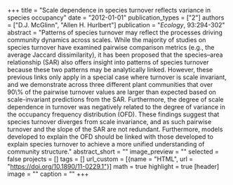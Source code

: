 +++
title = "Scale dependence in species turnover reflects variance in species occupancy"
date = "2012-01-01"
publication_types = ["2"]
authors = ["D.J. McGlinn", "Allen H. Hurlbert"]
publication = "_Ecology_, 93:294-302"
abstract = "Patterns of species turnover may reflect the processes driving community dynamics across scales. While the majority of studies on species turnover have examined pairwise comparison metrics (e.g., the average Jaccard dissimilarity), it has been proposed that the species–area relationship (SAR) also offers insight into patterns of species turnover because these two patterns may be analytically linked. However, these previous links only apply in a special case where turnover is scale invariant, and we demonstrate across three different plant communities that over 90\\% of the pairwise turnover values are larger than expected based on scale-invariant predictions from the SAR. Furthermore, the degree of scale dependence in turnover was negatively related to the degree of variance in the occupancy frequency distribution (OFD). These findings suggest that species turnover diverges from scale invariance, and as such pairwise turnover and the slope of the SAR are not redundant. Furthermore, models developed to explain the OFD should be linked with those developed to explain species turnover to achieve a more unified understanding of community structure."
abstract_short = ""
image_preview = ""
selected = false
projects = []
tags = []
url_custom = [{name = "HTML", url = "https://doi.org/10.1890/11-0229.1"}]
math = true
highlight = true
[header]
image = ""
caption = ""
+++
